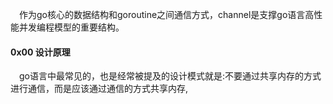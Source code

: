 
&emsp;作为go核心的数据结构和goroutine之间通信方式，channel是支撑go语言高性能并发编程模型的重要结构。

#### 0x00 设计原理
&emsp;go语言中最常见的，也是经常被提及的设计模式就是:不要通过共享内存的方式进行通信，而是应该通过通信的方式共享内存, 
